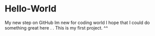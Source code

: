 # Hello-World
My new step on GitHub
Im new for coding world 
I hope that I could do something great here . . 
This is my first project. ^^
